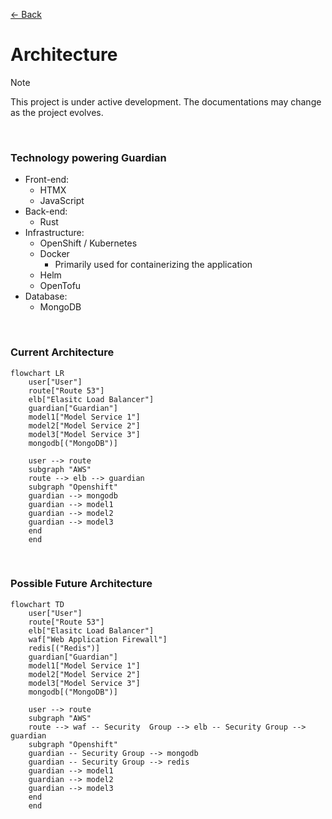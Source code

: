 [&#8592; Back](../#guardian)

# Architecture

> [!NOTE]
> This project is under active development. The documentations may change as the project evolves.

<br>

### Technology powering Guardian

-   Front-end:
    -   HTMX
    -   JavaScript
-   Back-end:
    -   Rust
-   Infrastructure:
    -   OpenShift / Kubernetes
    -   Docker
        -   Primarily used for containerizing the application
    -   Helm
    -   OpenTofu
-   Database:
    -   MongoDB

<br>

### Current Architecture

```mermaid
flowchart LR
	user["User"]
	route["Route 53"]
	elb["Elasitc Load Balancer"]
	guardian["Guardian"]
	model1["Model Service 1"]
	model2["Model Service 2"]
	model3["Model Service 3"]
	mongodb[("MongoDB")]

	user --> route
	subgraph "AWS"
	route --> elb --> guardian
	subgraph "Openshift"
	guardian --> mongodb
	guardian --> model1
	guardian --> model2
	guardian --> model3
	end
	end
```

<br>

### Possible Future Architecture

```mermaid
flowchart TD
	user["User"]
	route["Route 53"]
	elb["Elasitc Load Balancer"]
	waf["Web Application Firewall"]
	redis[("Redis")]
	guardian["Guardian"]
	model1["Model Service 1"]
	model2["Model Service 2"]
	model3["Model Service 3"]
	mongodb[("MongoDB")]

	user --> route
	subgraph "AWS"
	route --> waf -- Security  Group --> elb -- Security Group --> guardian
	subgraph "Openshift"
	guardian -- Security Group --> mongodb
	guardian -- Security Group --> redis
	guardian --> model1
	guardian --> model2
	guardian --> model3
	end
	end
```
